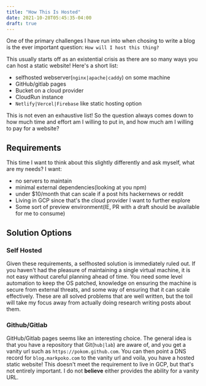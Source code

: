 ```yaml
---
title: "How This Is Hosted"
date: 2021-10-28T05:45:35-04:00
draft: true
---
```


One of the primary challenges I have run into when chosing to write a blog is the ever important question: `How will I host this thing?`

This usually starts off as an existential crisis as there are so many ways you can host a static website! Here's a short list:
- selfhosted webserver(`nginx|apache|caddy`) on some machine
- GitHub/gitlab pages
- Bucket on a cloud provider
- CloudRun instance
- `Netlify|Vercel|Firebase` like static hosting option

This is not even an exhaustive list! So the question always comes down to how much time and effort am I willing to put in, and how much am I willing to pay for a website? 

## Requirements
This time I want to think about this slightly differently and ask myself, what are my needs? I want:
- no servers to maintain
- minimal external dependencies(looking at you npm)
- under $10/month that can scale if a post hits hackernews or reddit
- Living in GCP since that's the cloud provider I want to further explore
- Some sort of preview environment(IE, PR with a draft should be available for me to consume)

## Solution Options

### Self Hosted

Given these requirements, a selfhosted solution is immediately ruled out. If you haven't had the pleasure of maintaining a single virtual machine, it is not easy without careful planning ahead of time. You need some level automation to keep the OS patched, knowledge on ensuring the machine is secure from external threats, and some way of ensuring that it can scale effectively. These are all solved problems that are well written, but the toil will take my focus away from actually doing research writing posts about them.

### Github/Gitlab

GitHub/Gitlab pages seems like an interesting choice. The general idea is that you have a repository that Git(`hub|lab`) are aware of, and you get a vanity url such as `https://pokom.github.com`. You can then point a DNS record for `blog.markpoko.com` to the vanity url and voila, you have a hosted static website! This doesn't meet the requirement to live in GCP, but that's not entirely important. I do not **believe** either provides the ability for a vanity URL. 


